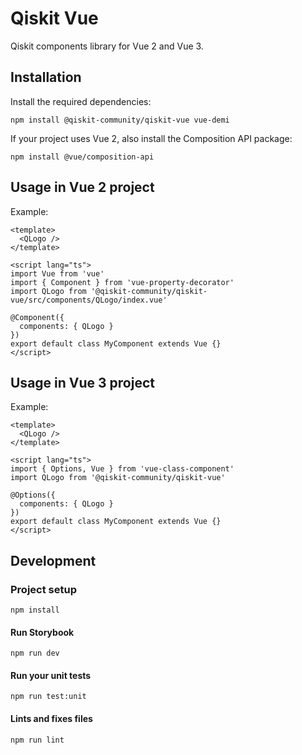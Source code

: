 # Qiskit Vue

Qiskit components library for Vue 2 and Vue 3.

## Installation

Install the required dependencies:

```
npm install @qiskit-community/qiskit-vue vue-demi
```

If your project uses Vue 2, also install the Composition API package:

```
npm install @vue/composition-api
```

## Usage in Vue 2 project

Example:

```
<template>
  <QLogo />
</template>

<script lang="ts">
import Vue from 'vue'
import { Component } from 'vue-property-decorator'
import QLogo from '@qiskit-community/qiskit-vue/src/components/QLogo/index.vue'

@Component({
  components: { QLogo }
})
export default class MyComponent extends Vue {}
</script>
```

## Usage in Vue 3 project

Example:

```
<template>
  <QLogo />
</template>

<script lang="ts">
import { Options, Vue } from 'vue-class-component'
import QLogo from '@qiskit-community/qiskit-vue'

@Options({
  components: { QLogo }
})
export default class MyComponent extends Vue {}
</script>
```

## Development

### Project setup

```
npm install
```

#### Run Storybook

```
npm run dev
```

#### Run your unit tests

```
npm run test:unit
```

#### Lints and fixes files

```
npm run lint
```
